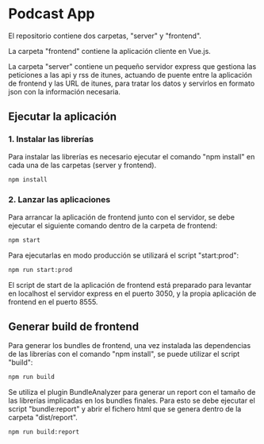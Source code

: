 # Podcast App

El repositorio contiene dos carpetas, "server" y "frontend".

La carpeta "frontend" contiene la aplicación cliente en Vue.js.

La carpeta "server" contiene un pequeño servidor express que gestiona las peticiones a las api y rss de itunes, actuando de puente entre la aplicación de frontend y las URL de itunes, para tratar los datos y servirlos en formato json con la información necesaria.

## Ejecutar la aplicación

### 1. Instalar las librerías
Para instalar las librerías es necesario ejecutar el comando "npm install" en cada una de las carpetas (server y frontend).

```bash
npm install
```
### 2. Lanzar las aplicaciones
Para arrancar la aplicación de frontend junto con el servidor, se debe ejecutar el siguiente comando dentro de la carpeta de frontend:

```bash
npm start
```

Para ejecutarlas en modo producción se utilizará el script "start:prod":
```bash
npm run start:prod
```

El script de start de la aplicación de frontend está preparado para levantar en localhost el servidor express en el puerto 3050, y la propia aplicación de frontend en el puerto 8555.

## Generar build de frontend
Para generar los bundles de frontend, una vez instalada las dependencias de las librerías con el comando "npm install", se puede utilizar el script "build":

```bash
npm run build
```
Se utiliza el plugin BundleAnalyzer para generar un report con el tamaño de las librerías implicadas en los bundles finales. Para esto se debe ejecutar el script "bundle:report" y abrir el fichero html que se genera dentro de la carpeta "dist/report".

```bash
npm run build:report
```
